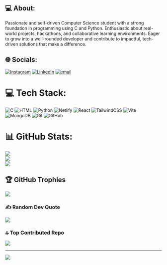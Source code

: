 ## 💻 About:
Passionate and self-driven Computer Science student with a strong foundation in programming using C and Python. Enthusiastic about real-world projects, hackathons, and collaborative learning environments. Eager to grow into a well-rounded developer and contribute to impactful, tech-driven solutions that make a difference.

## 🌐 Socials:
[![Instagram](https://img.shields.io/badge/Instagram-%23E4405F.svg?logo=Instagram&logoColor=white)](https://instagram.com/harssh9__) [![LinkedIn](https://img.shields.io/badge/LinkedIn-%230077B5.svg?logo=linkedin&logoColor=white)](https://linkedin.com/in/https://www.linkedin.com/in/harshitha-d-10ba05265) [![email](https://img.shields.io/badge/Email-D14836?logo=gmail&logoColor=white)](mailto:dharshitha292@gmail.com) 

# 💻 Tech Stack:
![C](https://img.shields.io/badge/c-%2300599C.svg?style=flat&logo=c&logoColor=white) ![HTML](https://img.shields.io/badge/html5-%23E34F26.svg?style=flat&logo=html5&logoColor=white) ![Python](https://img.shields.io/badge/python-3670A0?style=flat&logo=python&logoColor=ffdd54) ![Netlify](https://img.shields.io/badge/netlify-%23000000.svg?style=flat&logo=netlify&logoColor=#00C7B7) ![React](https://img.shields.io/badge/react-%2320232a.svg?style=flat&logo=react&logoColor=%2361DAFB) ![TailwindCSS](https://img.shields.io/badge/tailwindcss-%2338B2AC.svg?style=flat&logo=tailwind-css&logoColor=white) ![Vite](https://img.shields.io/badge/vite-%23646CFF.svg?style=flat&logo=vite&logoColor=white) ![MongoDB](https://img.shields.io/badge/MongoDB-%234ea94b.svg?style=flat&logo=mongodb&logoColor=white) ![Git](https://img.shields.io/badge/git-%23F05033.svg?style=flat&logo=git&logoColor=white) ![GitHub](https://img.shields.io/badge/github-%23121011.svg?style=flat&logo=github&logoColor=white)
# 📊 GitHub Stats:
![](https://github-readme-stats.vercel.app/api?username=Harshithad9&theme=dark&hide_border=false&include_all_commits=true&count_private=false)<br/>
![](https://github-readme-streak-stats.herokuapp.com/?user=Harshithad9&theme=dark&hide_border=false)<br/>
![](https://github-readme-stats.vercel.app/api/top-langs/?username=Harshithad9&theme=dark&hide_border=false&include_all_commits=true&count_private=false&layout=compact)

## 🏆 GitHub Trophies
![](https://github-profile-trophy.vercel.app/?username=Harshithad9&theme=radical&no-frame=false&no-bg=true&margin-w=4)

### ✍️ Random Dev Quote
![](https://quotes-github-readme.vercel.app/api?type=horizontal&theme=radical)

### 🔝 Top Contributed Repo
![](https://github-contributor-stats.vercel.app/api?username=Harshithad9&limit=5&theme=dark&combine_all_yearly_contributions=true)

---
[![](https://visitcount.itsvg.in/api?id=Harshithad9&icon=5&color=0)](https://visitcount.itsvg.in)

<!-- Proudly created with GPRM ( https://gprm.itsvg.in ) -->
